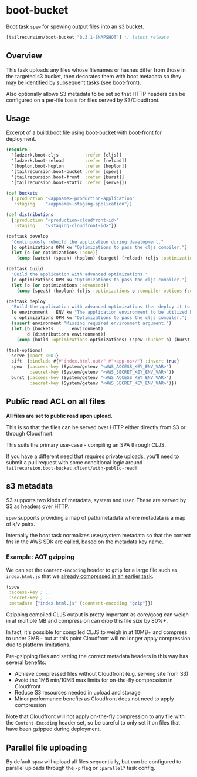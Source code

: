 # boot-bucket

Boot task `spew` for spewing output files into an s3 bucket.

[](dependency)
```clojure
[tailrecursion/boot-bucket "0.3.1-SNAPSHOT"] ;; latest release
```
[](/dependency)

## Overview

This task uploads any files whose filenames or hashes differ from those in the
targeted s3 bucket, then decorates them with boot metadata so they may be
identified by subsequent tasks (see [boot-front](https://github.com/tailrecursion/boot-front)).

Also optionally allows S3 metadata to be set so that HTTP headers can be
configured on a per-file basis for files served by S3/Cloudfront.

## Usage

Excerpt of a build.boot file using boot-bucket with boot-front for deployment.

```clojure
(require
  '[adzerk.boot-cljs          :refer [cljs]]
  '[adzerk.boot-reload        :refer [reload]]
  '[hoplon.boot-hoplon        :refer [hoplon]]
  '[tailrecursion.boot-bucket :refer [spew]]
  '[tailrecursion.boot-front  :refer [burst]]
  '[tailrecursion.boot-static :refer [serve]])

(def buckets
  {:production "<appname>-production-application"
   :staging    "<appname>-staging-application"})

(def distributions
  {:production "<production-cloudfront-id>"
   :staging    "<staging-cloudfront-id>"})

(deftask develop
  "Continuously rebuild the application during development."
  [o optimizations OPM kw "Optimizations to pass the cljs compiler."]
  (let [o (or optimizations :none)]
    (comp (watch) (speak) (hoplon) (target) (reload) (cljs :optimizations o) (serve))))

(deftask build
  "Build the application with advanced optimizations."
  [o optimizations OPM kw "Optimizations to pass the cljs compiler."]
  (let [o (or optimizations :advanced)]
    (comp (speak) (hoplon) (cljs :optimizations o :compiler-options {:elide-asserts true}) (sift))))

(deftask deploy
  "Build the application with advanced optimizations then deploy it to s3."
  [e environment   ENV kw "The application environment to be utilized by the service."
   o optimizations OPM kw "Optimizations to pass the cljs compiler."]
  (assert environment "Missing required environment argument.")
  (let [b (buckets       environment)
        d (distributions environment)]
    (comp (build :optimizations optimizations) (spew :bucket b) (burst :distribution d))))

(task-options!
  serve {:port 3001}
  sift  {:include #{#"index.html.out/" #"<app-ns>/"} :invert true}
  spew  {:access-key (System/getenv "<AWS_ACCESS_KEY_ENV_VAR>")
         :secret-key (System/getenv "<AWS_SECRET_KEY_ENV_VAR>")}
  burst {:access-key (System/getenv "<AWS_ACCESS_KEY_ENV_VAR>")
         :secret-key (System/getenv "<AWS_SECRET_KEY_ENV_VAR>")})
```

## Public read ACL on all files

**All files are set to public read upon upload.**

This is so that the files can be served over HTTP either directly from S3 or
through Cloudfront.

This suits the primary use-case - compiling an SPA through CLJS.

If you have a different need that requires private uploads, you'll need to
submit a pull request with some conditional logic around
`tailrecursion.boot-bucket.client/with-public-read!`

## s3 metadata

S3 supports two kinds of metadata, system and user. These are served by S3 as
headers over HTTP.

`spew` supports providing a map of path/metadata where metadata is a map of k/v
pairs.

Internally the boot task normalizes user/system metadata so that the correct fns
in the AWS SDK are called, based on the metadata key name.

### Example: AOT gzipping

We can set the `Content-Encoding` header to `gzip` for a large file such as
`index.html.js` that we [already compressed in an earlier task](https://github.com/martinklepsch/boot-gzip).

```clojure
(spew
 :access-key ; ...
 :secret-key ; ...
 :metadata {"index.html.js" {:content-encoding "gzip"}})
```

Gzipping compiled CLJS output is pretty important as core/goog can weigh in at
multiple MB and compression can drop this file size by 80%+.

In fact, it's possible for compiled CLJS to weigh in at 10MB+ and compress to
under 2MB - but at this point Cloudfront will no longer apply compression due to
platform limitations.

Pre-gzipping files and setting the correct metadata headers in this way has
several benefits:

- Achieve compressed files without Cloudfront (e.g. serving site from S3)
- Avoid the 1MB min/10MB max limits for on-the-fly compression in Cloudfront
- Reduce S3 resources needed in upload and storage
- Minor performance benefits as Cloudfront does not need to apply compression

Note that Cloudfront will not apply on-the-fly compression to any file with the
`Content-Encoding` header set, so be careful to only set it on files that have
been gzipped during deployment.

## Parallel file uploading

By default `spew` will upload all files sequentially, but can be configured to
parallel uploads through the `-p` flag or `:parallel?` task config.
